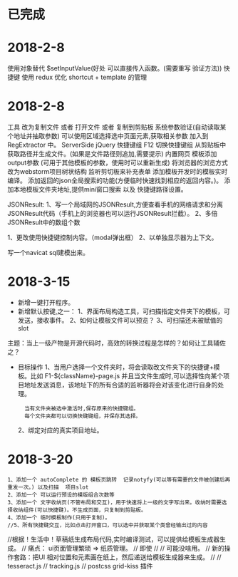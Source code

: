 # 已完成
# 2018-2-8
使用对象替代 $setInputValue(好处 可以直接传入函数。(需要重写 验证方法))
快捷键
使用 redux 优化 shortcut + template 的管理

# 2018-2-8
工具   改为复制文件  或者 打开文件 或者 复制到剪贴板
系统参数验证(自动读取某个地址并抽取参数)
    可以使用区域选择选中页面元素,获取相关参数 加入到 RegExtractor 中。
    ServerSide jQuery
快捷键组 F12 切换快捷键组
从剪贴板中获取路径并生成文件。(如果是文件路径则追加,需要提示)
内置网页
模板添加output参数 (可用于其他模板的参数，使用时可以重新生成)
将浏览器的浏览方式改为webstorm项目树状结构
监听剪切板来补充表单
添加模板开发时的模板实时编译。
添加返回的json全局搜索的功能(方便临时快速找到相应的返回内容。)。
添加本地模板文件夹地址,提供mini窗口搜索 以及 快捷键路径设置。

JSONResult:
    1、写一个局域网的JSONResult,方便查看手机的网络请求和分离JSONResult代码（手机上的浏览器也可以运行JSONResult拦截）。
    2、多倍JSONResult中的数组个数

1、更改使用快捷键控制内容。（modal弹出框）
2、以单独显示器为上下文。



写一个navicat sql建模出来。

# 2018-3-15
- 新增一键打开程序。
- 新增默认按键,之一：
    1、界面布局构造工具，可扫描指定文件夹下的模板，可发送，接收事件。
    2、如何让模板文件可以预览？
    3、可扫描还未被赋值的slot

主题：当上一级产物是开源代码时，高效的转换过程是怎样的？如何让工具辅佐之？
- 目标操作
    1、当用户选择一个文件夹时，将会读取改文件夹下的快捷键+模板。比如
        F1-${className}-page.js
        并且当文件生成时,可以选择性向某个项目地址发送消息，该地址下的所有合适的监听器将会对该变化进行自身的处理。

        当有文件夹被选中激活时,保存原来的快捷键组。
        每个文件夹都可以切换快键键组，并保存其选择。

    2、绑定对应的真实项目地址。


# 2018-3-20
    1、添加一个 autoComplete 的 模板页跳转  记录notyfy(可以等有需要的文件被创建后再重发一次。) 以及扫描  项目slot
    2、添加一个 可以运行预设的模版组合次数等
    3、添加一个 文字收纳页(不管布局和交互)，用于快速将上一级的文字写出来。收纳时需要选择收纳组件(可以快捷键)。不生成页面，只复制到剪贴板。
    4、添加一个 临时模板制作(只用于复制)。
    //5、所有快捷键交互，比如点击打开窗口，可以选中并获取某个类曾经输出过的内容





//根据！生活中！草稿纸生成布局代码,实时编译测试，可以提供给模板生成器生成。
//    痛点： ui页面管理繁琐 => 纸质管理。
//        即使
//
//     可能没啥用。
//     新的操作套路：把UI 相对位置和元素画在纸上，然后递送给模板生成器来生成。
//
//     tesseract.js
//     tracking.js
//     postcss grid-kiss 插件